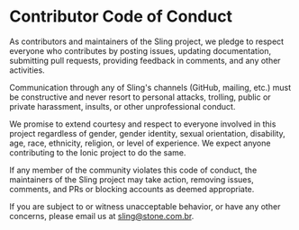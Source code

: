 # Contributor Code of Conduct

As contributors and maintainers of the Sling project, we pledge to respect everyone who contributes by posting issues, updating documentation, submitting pull requests, providing feedback in comments, and any other activities.

Communication through any of Sling's channels (GitHub, mailing, etc.) must be constructive and never resort to personal attacks, trolling, public or private harassment, insults, or other unprofessional conduct.

We promise to extend courtesy and respect to everyone involved in this project regardless of gender, gender identity, sexual orientation, disability, age, race, ethnicity, religion, or level of experience. We expect anyone contributing to the Ionic project to do the same.

If any member of the community violates this code of conduct, the maintainers of the Sling project may take action, removing issues, comments, and PRs or blocking accounts as deemed appropriate.

If you are subject to or witness unacceptable behavior, or have any other concerns, please email us at [sling@stone.com.br](mailto:sling@stone.com.br).